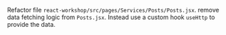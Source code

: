 Refactor file `react-workshop/src/pages/Services/Posts/Posts.jsx`.
remove data fetching logic from `Posts.jsx`. Instead use a custom hook `useHttp` to provide the data.
